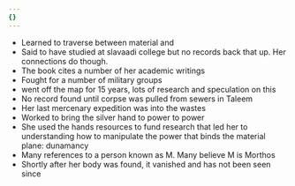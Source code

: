 ```yaml
---
{}
---
```

- Learned to traverse between material and 
- Said to have studied at slavaadi college but no records back that up. Her connections do though.
- The book cites a number of her academic writings 
- Fought for a number of military groups
- went off the map for 15 years, lots of research and speculation on this
- No record found until corpse was pulled from sewers in Taleem
- Her last mercenary expedition was into the wastes
- Worked to bring the silver hand to power to power
- She used the hands resources to fund research that led her to understanding how to manipulate the power that binds the material plane: dunamancy
- Many references to a person known as M. Many believe M is Morthos
- Shortly after her body was found, it vanished and has not been seen since